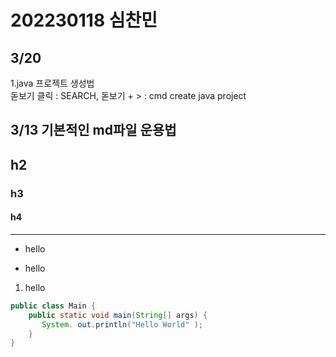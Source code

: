 # 202230118 심찬민





## 3/20 
1.java 프로젝트 생성법  
돋보기 클릭 : SEARCH, 돋보기 + > : cmd
create java project 



## 3/13 기본적인 md파일 운용법
## h2
### h3
#### h4
---
* hello
- hello
1. hello
<!-- -->
```java
public class Main {
    public static void main(String[] args) {
       System. out.println("Hello World" );
    }
}
```
<!-- 코드 삽입하는법 -->

